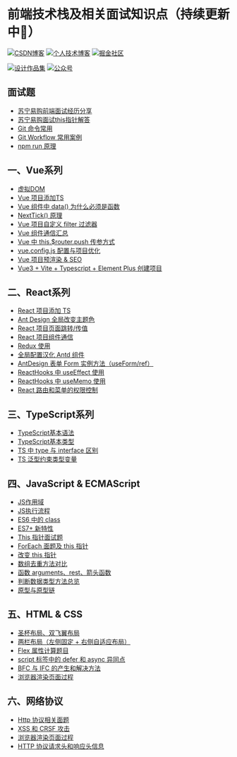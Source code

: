 # 前端技术栈及相关面试知识点（持续更新中:running:）

<!-- ## 相关链接 -->
[![CSDN博客](https://img.shields.io/badge/CSDN博客-@情非得已小猿猿-orange)](https://blog.csdn.net/weixin_43924228)
[![个人技术博客](https://img.shields.io/badge/个人技术博客-@马超-green)](https://machao07.github.io)
[![掘金社区](https://img.shields.io/badge/掘金社区-@情非得已小猿猿-blue)](https://juejin.cn/user/1337486669527096)

[![设计作品集](https://img.shields.io/badge/设计作品集-@情非得已小猿猿-yellow)](https://machao07.zcool.com.cn)
[![公众号](https://img.shields.io/badge/公众号-@情非得已小猿猿-greentea)](https://machao07.github.io/img/official_account.jpg)


<!-- 1️⃣&nbsp;[CSDN](https://blog.csdn.net/weixin_43924228)&emsp;2️⃣&nbsp;[Machao's Blog](https://machao07.github.io/)&emsp;3️⃣&nbsp;[ZCOOL站酷](https://machao07.zcool.com.cn/) -->

## 面试题
- [苏宁易购前端面试经历分享](https://blog.csdn.net/weixin_43924228/article/details/90699272)
- [苏宁易购面试this指针解答](https://blog.csdn.net/weixin_43924228/article/details/90755267)
- [Git 命令常用](https://github.com/machao07/interview-questions/issues/29)
- [Git Workflow 常用案例](https://github.com/machao07/interview-questions/issues/30)
- [npm run 原理](https://github.com/machao07/interview-questions/issues/40)

## 一、Vue系列
- [虚拟DOM](https://github.com/machao07/interview-questions/issues/1)
- [Vue 项目添加TS](https://github.com/machao07/interview-questions/issues/7)
- [Vue 组件中 data() 为什么必须是函数](https://github.com/machao07/interview-questions/issues/27)
- [NextTick() 原理](https://blog.csdn.net/weixin_43924228/article/details/106548886)
- [Vue 项目自定义 filter 过滤器](https://github.com/machao07/interview-questions/issues/28)
- [Vue 组件通信汇总](https://github.com/machao07/interview-questions/issues/25)
- [Vue 中 this.$router.push 传参方式](https://github.com/machao07/interview-questions/issues/22)
- [vue.config.js 配置与项目优化](https://github.com/machao07/interview-questions/issues/24)
- [Vue 项目预渲染 & SEO](https://github.com/machao07/interview-questions/issues/33)
- [Vue3 + Vite + Typescript + Element Plus 创建项目](https://mp.weixin.qq.com/s/yv6KYcx4PTYgrU6I1Ns52g)


## 二、React系列
- [React 项目添加 TS](https://github.com/machao07/interview-questions/issues/2)
- [Ant Design 全局改变主题色](https://github.com/machao07/react-admin/issues/1)
- [React 项目页面跳转/传值](https://github.com/machao07/react-admin/issues/3)
- [React 项目组件通信](https://github.com/machao07/react-admin/issues/4)
- [Redux 使用](https://github.com/machao07/interview-questions/issues/31)
- [全局配置汉化 Antd 组件](https://github.com/machao07/react-admin/issues/2)
- [AntDesign 表单 Form 实例方法（useForm/ref）](https://github.com/machao07/react-admin/issues/5)
- [ReactHooks 中 useEffect 使用](https://github.com/machao07/react-admin/issues/6)
- [ReactHooks 中 useMemo 使用](https://github.com/machao07/interview-questions/issues/34)
- [React 路由和菜单的权限控制](https://github.com/machao07/interview-questions/issues/26)

## 三、TypeScript系列
- [TypeScript基本语法](https://github.com/machao07/interview-questions/issues/3)
- [TypeScript基本类型](https://github.com/machao07/interview-questions/issues/10)
- [TS 中 type 与 interface 区别](https://github.com/machao07/interview-questions/issues/12)
- [TS 泛型约束类型变量](https://github.com/machao07/interview-questions/issues/36)

## 四、JavaScript & ECMAScript
- [JS作用域](https://github.com/machao07/interview-questions/issues/20)
- [JS执行流程](https://github.com/machao07/interview-questions/issues/21)
- [ES6 中的 class](https://github.com/machao07/interview-questions/issues/32)
- [ES7+ 新特性](https://github.com/machao07/interview-questions/issues/4)
- [This 指针面试题](https://github.com/machao07/interview-questions/issues/9)
- [ForEach 面题及 this 指针](https://github.com/machao07/interview-questions/issues/11)
- [改变 this 指针](https://github.com/machao07/interview-questions/issues/18)
- [数组去重方法对比](https://github.com/machao07/interview-questions/issues/13)
- [函数 arguments、rest、箭头函数](https://github.com/machao07/interview-questions/issues/19)
- [判断数据类型方法总览](https://github.com/machao07/interview-questions/issues/23)
- [原型与原型链](https://github.com/machao07/interview-questions/issues/35)

## 五、HTML & CSS
- [圣杯布局、双飞翼布局](https://github.com/machao07/interview-questions/issues/6)
- [两栏布局（左侧固定 + 右侧自适应布局）](https://github.com/machao07/interview-questions/issues/17)
- [Flex 属性计算题目](https://github.com/machao07/interview-questions/issues/5)
- [script 标签中的 defer 和 async 异同点](https://github.com/machao07/interview-questions/issues/8)
- [BFC 与 IFC 的产生和解决方法](https://github.com/machao07/interview-questions/issues/14)
- [浏览器渲染页面过程](https://github.com/machao07/interview-questions/issues/16)

## 六、网络协议
- [Http 协议相关面题](https://github.com/machao07/interview-questions/issues/15)
- [XSS 和 CRSF 攻击](https://github.com/machao07/interview-questions/issues/37)
- [浏览器渲染页面过程](https://github.com/machao07/interview-questions/issues/38)
- [HTTP 协议请求头和响应头信息](https://github.com/machao07/interview-questions/issues/39)
